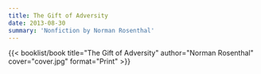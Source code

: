 ```yaml
---
title: The Gift of Adversity
date: 2013-08-30
summary: 'Nonfiction by Norman Rosenthal'
---
```


{{< booklist/book
title="The Gift of Adversity"
author="Norman Rosenthal"
cover="cover.jpg"
format="Print" >}}
